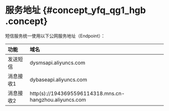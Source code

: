 # 服务地址 {#concept_yfq_qg1_hgb .concept}

短信服务统一使用以下公网服务地址（Endpoint）：

|功能|域名|
|:-|:-|
|发送短信|dysmsapi.aliyuncs.com|
|消息接收1|dybaseapi.aliyuncs.com|
|消息接收2|http\(s\)://1943695596114318.mns.cn-hangzhou.aliyuncs.com|

